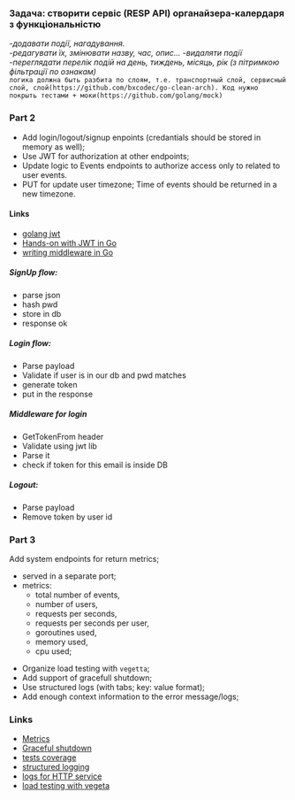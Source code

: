 ### **Задача: створити сервіс (RESP API) органайзера-калердаря з функціональністю**

-_додавати події, нагадування._     
-_редагувати їх, змінювати назву, час, опис..._
-_видаляти події_   
-_переглядати перелік подій на день, тиждень, місяць, рік (з пітримкою фільтрації по ознакам)_  
``логика должна быть разбита по слоям, т.е. транспортный слой, сервисный слой, слой(https://github.com/bxcodec/go-clean-arch).
Код нужно покрыть тестами + моки(https://github.com/golang/mock)``

### Part 2 #### 
* Add login/logout/signup enpoints (credantials should be stored in memory as well);
* Use JWT for authorization at other endpoints;
* Update logic to Events endpoints to authorize access only to related to user events.
* PUT for update user timezone; Time of events should be returned in a new timezone.
#### Links
- [golang jwt](https://github.com/golang-jwt/jwt)
- [Hands-on with JWT in Go](https://betterprogramming.pub/hands-on-with-jwt-in-golang-8c986d1bb4c0)
- [writing middleware in Go](https://medium.com/@matryer/writing-middleware-in-golang-and-how-go-makes-it-so-much-fun-4375c1246e81)

##### SignUp flow: #####
* parse json
* hash pwd    
* store in db 
* response ok

#####  Login flow: ##### 
* Parse payload 
* Validate if user is in our db and pwd matches 
* generate token
* put in the response

#####  Middleware for login ##### 
* GetTokenFrom header
* Validate using jwt lib
* Parse it
* check if token for this email is inside DB

#####  Logout: ##### 
* Parse payload
* Remove token by user id

### Part 3 #### 
Add system endpoints for return metrics;
- served in a separate port;
- metrics:
    - total number of events,
    - number of users,
    - requests per seconds,
    - requests per seconds per user,
    - goroutines used,
    - memory used,
    - cpu used;
* Organize load testing with `vegetta`;
* Add support of gracefull shutdown;
* Use structured logs (with tabs; key: value format);
* Add enough context information to the error message/logs;
### Links
- [Metrics](https://prometheus.io/docs/guides/go-application/)
- [Graceful shutdown](https://medium.com/@pinkudebnath/graceful-shutdown-of-golang-servers-using-context-and-os-signals-cc1fa2c55e97)
- [tests coverage](https://blog.golang.org/cover)
- [structured logging](https://www.client9.com/structured-logging-in-golang/)
- [logs for HTTP service](https://ribice.medium.com/http-logging-in-go-344e6fca057c)
- [load testing with vegeta](https://geshan.com.np/blog/2020/09/vegeta-load-testing-primer-with-examples/)